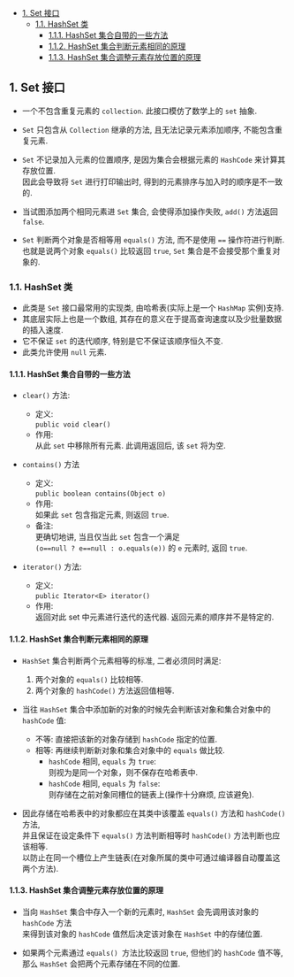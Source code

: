 <!-- TOC -->

- [1. Set 接口](#1-set-接口)
  - [1.1. HashSet 类](#11-hashset-类)
    - [1.1.1. HashSet 集合自带的一些方法](#111-hashset-集合自带的一些方法)
    - [1.1.2. HashSet 集合判断元素相同的原理](#112-hashset-集合判断元素相同的原理)
    - [1.1.3. HashSet 集合调整元素存放位置的原理](#113-hashset-集合调整元素存放位置的原理)

<!-- /TOC -->


## 1. Set 接口
- 一个不包含重复元素的 `collection`. 此接口模仿了数学上的 `set` 抽象.

- `Set` 只包含从 `Collection` 继承的方法, 且无法记录元素添加顺序, 不能包含重复元素.  

- `Set` 不记录加入元素的位置顺序, 是因为集合会根据元素的 `HashCode` 来计算其存放位置.  
  因此会导致将 `Set` 进行打印输出时, 得到的元素排序与加入时的顺序是不一致的.

- 当试图添加两个相同元素进 `Set` 集合, 会使得添加操作失败, `add()` 方法返回 `false`. 

- `Set` 判断两个对象是否相等用 `equals()` 方法, 而不是使用 `==` 操作符进行判断.   
  也就是说两个对象 `equals()` 比较返回 `true`, `Set` 集合是不会接受那个重复对象的. 

### 1.1. HashSet 类
- 此类是 `Set` 接口最常用的实现类, 由哈希表(实际上是一个 `HashMap` 实例)支持.  
- 其底层实际上也是一个数组, 其存在的意义在于提高查询速度以及少批量数据的插入速度.
- 它不保证 `set` 的迭代顺序, 特别是它不保证该顺序恒久不变. 
- 此类允许使用 `null` 元素.

#### 1.1.1. HashSet 集合自带的一些方法
- `clear()` 方法:  
  - 定义:  
    `public void clear()` 
  - 作用:  
    从此 `set` 中移除所有元素. 此调用返回后, 该 `set` 将为空. 

- `contains()` 方法 
  - 定义:  
    `public boolean contains(Object o)`  
  - 作用:  
    如果此 `set` 包含指定元素, 则返回 `true`.   
  - 备注:  
    更确切地讲, 当且仅当此 `set` 包含一个满足  
    `(o==null ? e==null : o.equals(e))` 的 `e` 元素时, 返回 `true`. 

- `iterator()` 方法:  
  - 定义:  
    `public Iterator<E> iterator()`  
  - 作用:  
    返回对此 set 中元素进行迭代的迭代器. 返回元素的顺序并不是特定的.

#### 1.1.2. HashSet 集合判断元素相同的原理
- `HashSet` 集合判断两个元素相等的标准, 二者必须同时满足:  
  1) 两个对象的 `equals()` 比较相等.
  2) 两个对象的 `hashCode()` 方法返回值相等.  

- 当往 `HashSet` 集合中添加新的对象的时候先会判断该对象和集合对象中的 `hashCode` 值: 
  - 不等: 直接把该新的对象存储到 `hashCode` 指定的位置.
  - 相等: 再继续判断新对象和集合对象中的 `equals` 做比较.
     - `hashCode` 相同, `equals` 为 `true`:  
       则视为是同一个对象，则不保存在哈希表中.
     - `hashCode` 相同, `equals` 为 `false`:  
       则存储在之前对象同槽位的链表上(操作十分麻烦, 应该避免).

- 因此存储在哈希表中的对象都应在其类中该覆盖 `equals()` 方法和 `hashCode()` 方法,  
  并且保证在设定条件下 `equals()` 方法判断相等时 `hashCode()` 方法判断也应该相等.  
  以防止在同一个槽位上产生链表(在对象所属的类中可通过编译器自动覆盖这两个方法).

#### 1.1.3. HashSet 集合调整元素存放位置的原理
- 当向 `HashSet` 集合中存入一个新的元素时, `HashSet` 会先调用该对象的 `hashCode` 方法  
  来得到该对象的 `hashCode` 值然后决定该对象在 `HashSet` 中的存储位置.  

- 如果两个元素通过 `equals() `方法比较返回 `true`, 但他们的 `hashCode` 值不等,  
  那么 `HashSet` 会把两个元素存储在不同的位置.  
